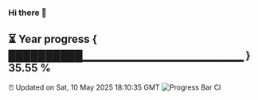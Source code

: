### Hi there 👋
⏳ Year progress { ██████████▁▁▁▁▁▁▁▁▁▁▁▁▁▁▁▁▁▁▁▁ } 35.55 %
---
⏰ Updated on Sat, 10 May 2025 18:10:35 GMT
![Progress Bar CI](https://github.com/Moyi321/Moyi321/workflows/Progress%20Bar%20CI/badge.svg)

